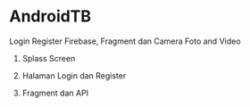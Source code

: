 # AndroidTB
Login Register Firebase, Fragment dan Camera Foto and Video

1. Splass Screen

2. Halaman Login dan Register

3. Fragment dan API
